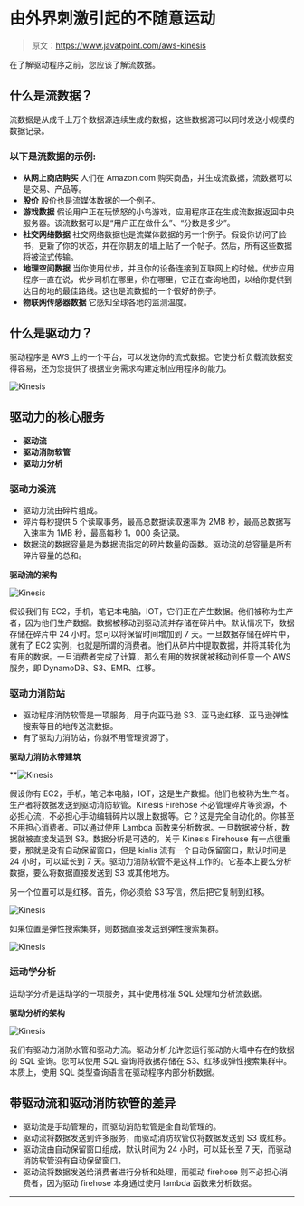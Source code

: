 # 由外界刺激引起的不随意运动

> 原文：<https://www.javatpoint.com/aws-kinesis>

在了解驱动程序之前，您应该了解流数据。

## 什么是流数据？

流数据是从成千上万个数据源连续生成的数据，这些数据源可以同时发送小规模的数据记录。

### 以下是流数据的示例:

*   **从网上商店购买**
    人们在 Amazon.com 购买商品，并生成流数据，流数据可以是交易、产品等。
*   **股价**
    股价也是流媒体数据的一个例子。
*   **游戏数据**
    假设用户正在玩愤怒的小鸟游戏，应用程序正在生成流数据返回中央服务器。该流数据可以是“用户正在做什么”、“分数是多少”。
*   **社交网络数据**
    社交网络数据也是流媒体数据的另一个例子。假设你访问了脸书，更新了你的状态，并在你朋友的墙上贴了一个帖子。然后，所有这些数据将被流式传输。
*   **地理空间数据**
    当你使用优步，并且你的设备连接到互联网上的时候。优步应用程序一直在说，优步司机在哪里，你在哪里，它正在查询地图，以给你提供到达目的地的最佳路线。这也是流数据的一个很好的例子。
*   **物联网传感器数据**
    它感知全球各地的监测温度。

## 什么是驱动力？

驱动程序是 AWS 上的一个平台，可以发送你的流式数据。它使分析负载流数据变得容易，还为您提供了根据业务需求构建定制应用程序的能力。

![Kinesis](img/e692c43cf079e8f8059a90053cc2412f.png)

## 驱动力的核心服务

*   **驱动流**
*   **驱动消防软管**
*   **驱动力分析**

### 驱动力溪流

*   驱动力流由碎片组成。
*   碎片每秒提供 5 个读取事务，最高总数据读取速率为 2MB 秒，最高总数据写入速率为 1MB 秒，最高每秒 1，000 条记录。
*   数据流的数据容量是为数据流指定的碎片数量的函数。驱动流的总容量是所有碎片容量的总和。

**驱动流的架构**

![Kinesis](img/e9a87496b596778163ee861abaf5c0a8.png)

假设我们有 EC2，手机，笔记本电脑，IOT，它们正在产生数据。他们被称为生产者，因为他们生产数据。数据被移动到驱动流并存储在碎片中。默认情况下，数据存储在碎片中 24 小时。您可以将保留时间增加到 7 天。一旦数据存储在碎片中，就有了 EC2 实例，也就是所谓的消费者。他们从碎片中提取数据，并将其转化为有用的数据。一旦消费者完成了计算，那么有用的数据就被移动到任意一个 AWS 服务，即 DynamoDB、S3、EMR、红移。

### 驱动力消防站

*   驱动程序消防软管是一项服务，用于向亚马逊 S3、亚马逊红移、亚马逊弹性搜索等目的地传送流数据。
*   有了驱动力消防站，你就不用管理资源了。

**驱动力消防水带建筑**

**![Kinesis](img/4726aa67e70cf825f46f59906b139ab5.png)

假设你有 EC2，手机，笔记本电脑，IOT，这是生产数据。他们也被称为生产者。生产者将数据发送到驱动消防软管。Kinesis Firehose 不必管理碎片等资源，不必担心流，不必担心手动编辑碎片以跟上数据等。它？这是完全自动化的。你甚至不用担心消费者。可以通过使用 Lambda 函数来分析数据。一旦数据被分析，数据就被直接发送到 S3。数据分析是可选的。关于 Kinesis Firehouse 有一点很重要，那就是没有自动保留窗口，但是 kinlis 流有一个自动保留窗口，默认时间是 24 小时，可以延长到 7 天。驱动力消防软管不是这样工作的。它基本上要么分析数据，要么将数据直接发送到 S3 或其他地方。

另一个位置可以是红移。首先，你必须给 S3 写信，然后把它复制到红移。

![Kinesis](img/4ac9175069eb03f1ab43eed6fac060f8.png)

如果位置是弹性搜索集群，则数据直接发送到弹性搜索集群。

![Kinesis](img/3f9c6278781bdf9b2861fca61d14521a.png)

### 运动学分析

运动学分析是运动学的一项服务，其中使用标准 SQL 处理和分析流数据。

**驱动分析的架构**

![Kinesis](img/f4508f7990363c50d23cb85b5571af4b.png)

我们有驱动力消防水管和驱动力流。驱动分析允许您运行驱动防火墙中存在的数据的 SQL 查询。您可以使用 SQL 查询将数据存储在 S3、红移或弹性搜索集群中。本质上，使用 SQL 类型查询语言在驱动程序内部分析数据。

## 带驱动流和驱动消防软管的差异

*   驱动流是手动管理的，而驱动消防软管是全自动管理的。
*   驱动流将数据发送到许多服务，而驱动消防软管仅将数据发送到 S3 或红移。
*   驱动流由自动保留窗口组成，默认时间为 24 小时，可以延长至 7 天，而驱动消防软管没有自动保留窗口。
*   驱动流将数据发送给消费者进行分析和处理，而驱动 firehose 则不必担心消费者，因为驱动 firehose 本身通过使用 lambda 函数来分析数据。

* * ***